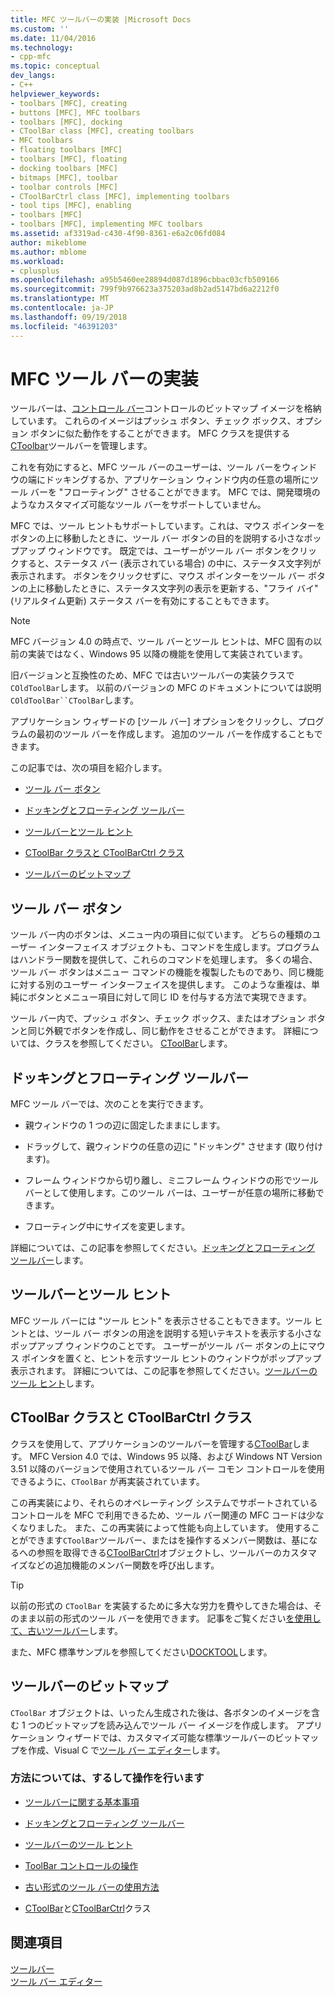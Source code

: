 ```yaml
---
title: MFC ツールバーの実装 |Microsoft Docs
ms.custom: ''
ms.date: 11/04/2016
ms.technology:
- cpp-mfc
ms.topic: conceptual
dev_langs:
- C++
helpviewer_keywords:
- toolbars [MFC], creating
- buttons [MFC], MFC toolbars
- toolbars [MFC], docking
- CToolBar class [MFC], creating toolbars
- MFC toolbars
- floating toolbars [MFC]
- toolbars [MFC], floating
- docking toolbars [MFC]
- bitmaps [MFC], toolbar
- toolbar controls [MFC]
- CToolBarCtrl class [MFC], implementing toolbars
- tool tips [MFC], enabling
- toolbars [MFC]
- toolbars [MFC], implementing MFC toolbars
ms.assetid: af3319ad-c430-4f90-8361-e6a2c06fd084
author: mikeblome
ms.author: mblome
ms.workload:
- cplusplus
ms.openlocfilehash: a95b5460ee28894d087d1896cbbac03cfb509166
ms.sourcegitcommit: 799f9b976623a375203ad8b2ad5147bd6a2212f0
ms.translationtype: MT
ms.contentlocale: ja-JP
ms.lasthandoff: 09/19/2018
ms.locfileid: "46391203"
---
```

# <a name="mfc-toolbar-implementation"></a>MFC ツール バーの実装

ツールバーは、[コントロール バー](../mfc/control-bars.md)コントロールのビットマップ イメージを格納しています。 これらのイメージはプッシュ ボタン、チェック ボックス、オプション ボタンに似た動作をすることができます。 MFC クラスを提供する[CToolbar](../mfc/reference/ctoolbar-class.md)ツールバーを管理します。

これを有効にすると、MFC ツール バーのユーザーは、ツール バーをウィンドウの端にドッキングするか、アプリケーション ウィンドウ内の任意の場所にツール バーを "フローティング" させることができます。 MFC では、開発環境のようなカスタマイズ可能なツール バーをサポートしていません。

MFC では、ツール ヒントもサポートしています。これは、マウス ポインターをボタンの上に移動したときに、ツール バー ボタンの目的を説明する小さなポップアップ ウィンドウです。 既定では、ユーザーがツール バー ボタンをクリックすると、ステータス バー (表示されている場合) の中に、ステータス文字列が表示されます。 ボタンをクリックせずに、マウス ポインターをツール バー ボタンの上に移動したときに、ステータス文字列の表示を更新する、"フライ バイ" (リアルタイム更新) ステータス バーを有効にすることもできます。

> [!NOTE]
>  MFC バージョン 4.0 の時点で、ツール バーとツール ヒントは、MFC 固有の以前の実装ではなく、Windows 95 以降の機能を使用して実装されています。

旧バージョンと互換性のため、MFC では古いツールバーの実装クラスで`COldToolBar`します。 以前のバージョンの MFC のドキュメントについては説明`COldToolBar``CToolBar`します。

アプリケーション ウィザードの [ツール バー] オプションをクリックし、プログラムの最初のツール バーを作成します。 追加のツール バーを作成することもできます。

この記事では、次の項目を紹介します。

- [ツール バー ボタン](#_core_toolbar_buttons)

- [ドッキングとフローティング ツールバー](#_core_docking_and_floating_toolbars)

- [ツールバーとツール ヒント](#_core_toolbars_and_tool_tips)

- [CToolBar クラスと CToolBarCtrl クラス](#_core_the_ctoolbar_and_ctoolbarctrl_classes)

- [ツールバーのビットマップ](#_core_the_toolbar_bitmap)

##  <a name="_core_toolbar_buttons"></a> ツール バー ボタン

ツール バー内のボタンは、メニュー内の項目に似ています。 どちらの種類のユーザー インターフェイス オブジェクトも、コマンドを生成します。プログラムはハンドラー関数を提供して、これらのコマンドを処理します。 多くの場合、ツール バー ボタンはメニュー コマンドの機能を複製したものであり、同じ機能に対する別のユーザー インターフェイスを提供します。 このような重複は、単純にボタンとメニュー項目に対して同じ ID を付与する方法で実現できます。

ツール バー内で、プッシュ ボタン、チェック ボックス、またはオプション ボタンと同じ外観でボタンを作成し、同じ動作をさせることができます。 詳細については、クラスを参照してください。 [CToolBar](../mfc/reference/ctoolbar-class.md)します。

##  <a name="_core_docking_and_floating_toolbars"></a> ドッキングとフローティング ツールバー

MFC ツール バーでは、次のことを実行できます。

- 親ウィンドウの 1 つの辺に固定したままにします。

- ドラッグして、親ウィンドウの任意の辺に "ドッキング" させます (取り付けます)。

- フレーム ウィンドウから切り離し、ミニフレーム ウィンドウの形でツール バーとして使用します。このツール バーは、ユーザーが任意の場所に移動できます。

- フローティング中にサイズを変更します。

詳細については、この記事を参照してください。[ドッキングとフローティング ツールバー](../mfc/docking-and-floating-toolbars.md)します。

##  <a name="_core_toolbars_and_tool_tips"></a> ツールバーとツール ヒント

MFC ツール バーには "ツール ヒント" を表示させることもできます。ツール ヒントとは、ツール バー ボタンの用途を説明する短いテキストを表示する小さなポップアップ ウィンドウのことです。 ユーザーがツール バー ボタンの上にマウス ポインタを置くと、ヒントを示すツール ヒントのウィンドウがポップアップ表示されます。 詳細については、この記事を参照してください。[ツールバーのツール ヒント](../mfc/toolbar-tool-tips.md)します。

##  <a name="_core_the_ctoolbar_and_ctoolbarctrl_classes"></a> CToolBar クラスと CToolBarCtrl クラス

クラスを使用して、アプリケーションのツールバーを管理する[CToolBar](../mfc/reference/ctoolbar-class.md)します。 MFC Version 4.0 では、Windows 95 以降、および Windows NT Version 3.51 以降のバージョンで使用されているツール バー コモン コントロールを使用できるように、`CToolBar` が再実装されています。

この再実装により、それらのオペレーティング システムでサポートされているコントロールを MFC で利用できるため、ツール バー関連の MFC コードは少なくなりました。 また、この再実装によって性能も向上しています。 使用することができます`CToolBar`ツールバー、またはを操作するメンバー関数は、基になるへの参照を取得できる[CToolBarCtrl](../mfc/reference/ctoolbarctrl-class.md)オブジェクトし、ツールバーのカスタマイズなどの追加機能のメンバー関数を呼び出します。

> [!TIP]
>  以前の形式の `CToolBar` を実装するために多大な労力を費やしてきた場合は、そのまま以前の形式のツール バーを使用できます。 記事をご覧ください[を使用して、古いツールバー](../mfc/using-your-old-toolbars.md)します。

また、MFC 標準サンプルを参照してください[DOCKTOOL](../visual-cpp-samples.md)します。

##  <a name="_core_the_toolbar_bitmap"></a> ツールバーのビットマップ

`CToolBar` オブジェクトは、いったん生成された後は、各ボタンのイメージを含む 1 つのビットマップを読み込んでツール バー イメージを作成します。 アプリケーション ウィザードでは、カスタマイズ可能な標準ツールバーのビットマップを作成、Visual C で[ツール バー エディター](../windows/toolbar-editor.md)します。

### <a name="what-do-you-want-to-know-more-about"></a>方法については、するして操作を行います

- [ツールバーに関する基本事項](../mfc/toolbar-fundamentals.md)

- [ドッキングとフローティング ツールバー](../mfc/docking-and-floating-toolbars.md)

- [ツールバーのツール ヒント](../mfc/toolbar-tool-tips.md)

- [ToolBar コントロールの操作](../mfc/working-with-the-toolbar-control.md)

- [古い形式のツール バーの使用方法](../mfc/using-your-old-toolbars.md)

- [CToolBar](../mfc/reference/ctoolbar-class.md)と[CToolBarCtrl](../mfc/reference/ctoolbarctrl-class.md)クラス

## <a name="see-also"></a>関連項目

[ツールバー](../mfc/toolbars.md)<br/>
[ツール バー エディター](../windows/toolbar-editor.md)

